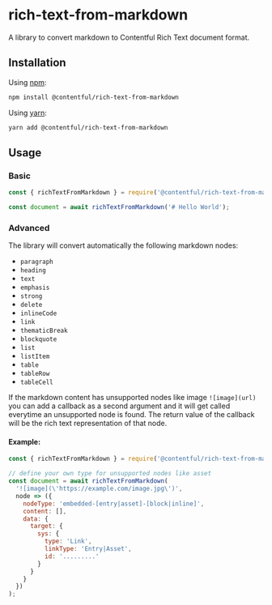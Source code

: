 # rich-text-from-markdown

A library to convert markdown to Contentful Rich Text document format.

## Installation

Using [npm](http://npmjs.org/):

```sh
npm install @contentful/rich-text-from-markdown
```

Using [yarn](https://yarnpkg.com/):

```sh
yarn add @contentful/rich-text-from-markdown
```

## Usage

### Basic

```js
const { richTextFromMarkdown } = require('@contentful/rich-text-from-markdown');

const document = await richTextFromMarkdown('# Hello World');
```

### Advanced

The library will convert automatically the following markdown nodes:

- `paragraph`
- `heading`
- `text`
- `emphasis`
- `strong`
- `delete`
- `inlineCode`
- `link`
- `thematicBreak`
- `blockquote`
- `list`
- `listItem`
- `table`
- `tableRow`
- `tableCell`

If the markdown content has unsupported nodes like image `![image](url)` you can add a callback as a second argument
and it will get called everytime an unsupported node is found. The return value of the callback will be the rich text representation
of that node.

#### Example:

```js
const { richTextFromMarkdown } = require('@contentful/rich-text-from-markdown');

// define your own type for unsupported nodes like asset
const document = await richTextFromMarkdown(
  '![image](\'https://example.com/image.jpg\')',
  node => ({
    nodeType: 'embedded-[entry|asset]-[block|inline]',
    content: [],
    data: {
      target: {
        sys: {
          type: 'Link',
          linkType: 'Entry|Asset',
          id: '.........'
        }
      }
    }
  })
);
```
